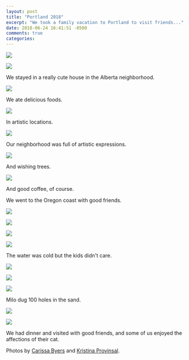 ```yaml
---
layout: post
title: "Portland 2018"
excerpt: "We took a family vacation to Portland to visit friends..."
date: 2018-06-24 16:41:51 -0500
comments: true
categories: 
---
```


![]({{site.baseurl}}/assets/2018/06/DSC_3428.jpg)

![]({{site.baseurl}}/assets/2018/06/DSC_3397.jpg)

We stayed in a really cute house in the Alberta neighborhood.

![]({{site.baseurl}}/assets/2018/06/ACS_0069.JPG)

We ate delicious foods.

![]({{site.baseurl}}/assets/2018/06/DSC_3254.jpg)

In artistic locations.

![]({{site.baseurl}}/assets/2018/06/DSC_3326.jpg)

Our neighborhood was full of artistic expressions.

![]({{site.baseurl}}/assets/2018/06/ACS_0071.JPG)

And wishing trees.

![]({{site.baseurl}}/assets/2018/06/DSC_3332.jpg)

And good coffee, of course.

We went to the Oregon coast with good friends.

![]({{site.baseurl}}/assets/2018/06/ACS_0039.JPG)

![]({{site.baseurl}}/assets/2018/06/ACS_0041.JPG)

![]({{site.baseurl}}/assets/2018/06/ACS_0058.JPG)

![]({{site.baseurl}}/assets/2018/06/DSC_3537.jpg)

The water was cold but the kids didn't care.

![]({{site.baseurl}}/assets/2018/06/DSC_3619.jpg)

![]({{site.baseurl}}/assets/2018/06/42836336532_6d2f3fb4d8_k.jpg)

![]({{site.baseurl}}/assets/2018/06/41074459130_5b2b330449_k.jpg)

Milo dug 100 holes in the sand.

![]({{site.baseurl}}/assets/2018/06/42836331862_33a3be8926_k.jpg)

![]({{site.baseurl}}/assets/2018/06/41050002260_f293e539d6_k.jpg)

We had dinner and visited with good friends, and some of us enjoyed the affections of their cat.

Photos by [Carissa Byers](http://carissabyers.com/) and [Kristina Provinsal](https://www.flickr.com/photos/visualempathy/).
